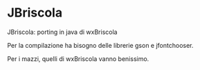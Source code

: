 # JBriscola
JBriscola: porting in java di wxBriscola

Per la compilazione ha bisogno delle librerie gson e jfontchooser.

Per i mazzi, quelli di wxBriscola vanno benissimo.
